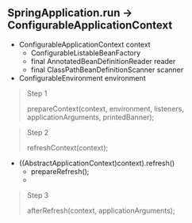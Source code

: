 ## SpringApplication.run -> ConfigurableApplicationContext

+ ConfigurableApplicationContext context
  + ConfigurableListableBeanFactory
  + final AnnotatedBeanDefinitionReader reader
  + final ClassPathBeanDefinitionScanner scanner
+ ConfigurableEnvironment environment

> Step 1
>
> prepareContext(context, environment, listeners, applicationArguments, printedBanner);



> Step 2
>
> refreshContext(context);

+ ((AbstractApplicationContext)context).refresh()
  + prepareRefresh();
  + 

> Step 3
>
> afterRefresh(context, applicationArguments);